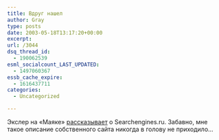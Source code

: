 ```yaml
---
title: Вдруг нашел
author: Gray
type: posts
date: 2003-05-18T13:17:20+00:00
excerpt:
url: /3044
dsq_thread_id:
  - 190062539
esml_socialcount_LAST_UPDATED:
  - 1497060367
essb_cache_expire:
  - 1616437711
categories:
  - Uncategorized

---
```








Экслер на &#171;Маяке&#187; <a href="http://www.radiomayak.ru/media/programs/03/04/16/8641/audio1.asf" target="_blank">рассказывает</a> о Searchengines.ru. Забавно, мне такое описание собственного сайта никогда в голову не приходило&#8230;